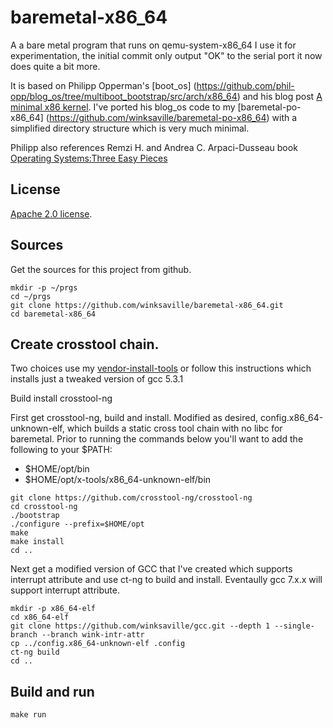 # baremetal-x86_64

A a bare metal program that runs on qemu-system-x86_64
I use it for experimentation, the initial commit only output
"OK" to the serial port it now does quite a bit more.

It is based on Philipp Opperman's [boot_os]
(https://github.com/phil-opp/blog_os/tree/multiboot_bootstrap/src/arch/x86_64)
and his blog post [A minimal x86 kernel](http://os.phil-opp.com/multiboot-kernel.html).
I've ported his blog_os code to my [baremetal-po-x86_64]
(https://github.com/winksaville/baremetal-po-x86_64) with a simplified
directory structure which is very much minimal.

Philipp also references Remzi H. and Andrea C. Arpaci-Dusseau book
[Operating Systems:Three Easy Pieces](http://pages.cs.wisc.edu/~remzi/OSTEP/)

License
---
[Apache 2.0 license](http://www.apache.org/licenses/).

Sources
---
Get the sources for this project from github.
```
mkdir -p ~/prgs
cd ~/prgs
git clone https://github.com/winksaville/baremetal-x86_64.git
cd baremetal-x86_64
```

Create crosstool chain.
---

Two choices use my [vendor-install-tools](https://github.com/winksaville/vendor-install-tools)
or follow this instructions which installs just a tweaked version of gcc 5.3.1

Build install crosstool-ng

First get crosstool-ng, build and install. Modified as desired,
config.x86_64-unknown-elf, which builds a static
cross tool chain with no libc for baremetal. Prior to running
the commands below you'll want to add the following to
your $PATH:
 - $HOME/opt/bin
 - $HOME/opt/x-tools/x86_64-unknown-elf/bin
```
git clone https://github.com/crosstool-ng/crosstool-ng
cd crosstool-ng
./bootstrap
./configure --prefix=$HOME/opt
make
make install
cd ..
```
Next get a modified version of GCC that I've created which
supports interrupt attribute and use ct-ng to build and install.
Eventaully gcc 7.x.x will support interrupt attribute.
```
mkdir -p x86_64-elf
cd x86_64-elf
git clone https://github.com/winksaville/gcc.git --depth 1 --single-branch --branch wink-intr-attr
cp ../config.x86_64-unknown-elf .config
ct-ng build
cd ..
```
Build and run
---
```
make run
```
